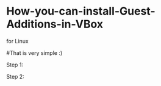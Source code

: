 How-you-can-install-Guest-Additions-in-VBox
===========================================

for Linux

#That is very simple :)

Step 1:


Step 2:
